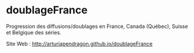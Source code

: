 # doublageFrance
Progression des diffusions/doublages en France, Canada (Québec), Suisse et Belgique des séries.

Site Web : http://arturiapendragon.github.io/doublageFrance 
